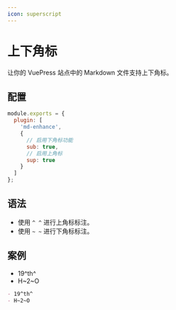 ```yaml
---
icon: superscript
---
```


# 上下角标

让你的 VuePress 站点中的 Markdown 文件支持上下角标。

## 配置

```js {6,8}
module.exports = {
  plugin: [
    'md-enhance',
    {
      // 启用下角标功能
      sub: true,
      // 启用上角标
      sup: true
    }
  ]
};
```

## 语法

- 使用 `^ ^` 进行上角标标注。
- 使用 `~ ~` 进行下角标标注。

## 案例

- 19^th^
- H~2~O

```md
- 19^th^
- H~2~O
```
